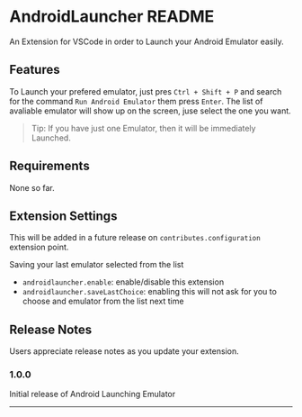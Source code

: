 # AndroidLauncher README

An Extension for VSCode in order to Launch your Android Emulator easily.

## Features

To Launch your prefered emulator, just pres `Ctrl + Shift + P` and search for the command `Run Android Emulator` them press `Enter`. The list of avaliable emulator will show up on the screen, juse select the one you want.

> Tip: If you have just one Emulator, then it will be immediately Launched.

## Requirements

None so far.

## Extension Settings

This will be added in a future release on `contributes.configuration` extension point.

Saving your last emulator selected from the list

* `androidlauncher.enable`: enable/disable this extension
* `androidlauncher.saveLastChoice`: enabling this will not ask for you to choose and emulator from the list next time

## Release Notes

Users appreciate release notes as you update your extension.

### 1.0.0

Initial release of Android Launching Emulator

-----------------------------------------------------------------------------------------------------------
